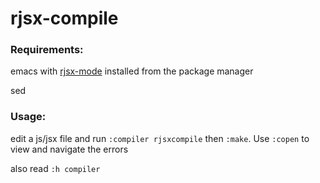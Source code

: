 # rjsx-compile

### Requirements:

emacs with [rjsx-mode](https://github.com/felipeochoa/rjsx-mode) installed from the package manager

sed

### Usage:

edit a js/jsx file and run `:compiler rjsxcompile` then `:make`. Use `:copen` to view and navigate the errors

also read `:h compiler`
